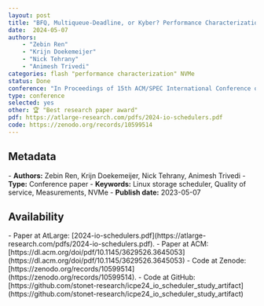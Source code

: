 ```yaml
---
layout: post
title: "BFQ, Multiqueue-Deadline, or Kyber? Performance Characterization of Linux Storage Schedulers in the NVMe Era"
date:  2024-05-07
authors: 
    - "Zebin Ren"
    - "Krijn Doekemeijer" 
    - "Nick Tehrany"
    - "Animesh Trivedi"
categories: flash "performance characterization" NVMe
status: Done
conference: "In Proceedings of 15th ACM/SPEC International Conference on Performance Engineering (ICPE'24)"
type: conference
selected: yes
other: 🏆 "Best research paper award" 
pdf: https://atlarge-research.com/pdfs/2024-io-schedulers.pdf
code: https://zenodo.org/records/10599514
---
```


<h2>Metadata</h2>
- <b>Authors:</b> Zebin Ren, Krijn Doekemeijer, Nick Tehrany, Animesh Trivedi
- <b>Type:</b> Conference paper
- <b>Keywords:</b> Linux storage scheduler, Quality of service, Measurements, NVMe
- <b>Publish date:</b> 2023-05-07

<h2>Availability</h2>
- Paper at AtLarge: [2024-io-schedulers.pdf](https://atlarge-research.com/pdfs/2024-io-schedulers.pdf).
- Paper at ACM: [https://dl.acm.org/doi/pdf/10.1145/3629526.3645053](https://dl.acm.org/doi/pdf/10.1145/3629526.3645053)
- Code at Zenode: [https://zenodo.org/records/10599514](https://zenodo.org/records/10599514).
- Code at GitHub: [https://github.com/stonet-research/icpe24_io_scheduler_study_artifact](https://github.com/stonet-research/icpe24_io_scheduler_study_artifact)
